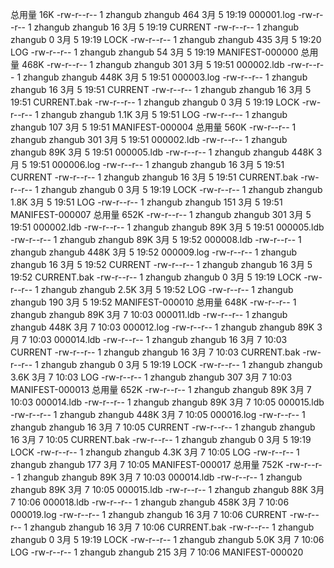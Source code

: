 总用量 16K
-rw-r--r-- 1 zhangub zhangub 464  3月  5 19:19 000001.log
-rw-r--r-- 1 zhangub zhangub  16  3月  5 19:19 CURRENT
-rw-r--r-- 1 zhangub zhangub   0  3月  5 19:19 LOCK
-rw-r--r-- 1 zhangub zhangub 435  3月  5 19:20 LOG
-rw-r--r-- 1 zhangub zhangub  54  3月  5 19:19 MANIFEST-000000
总用量 468K
-rw-r--r-- 1 zhangub zhangub  301  3月  5 19:51 000002.ldb
-rw-r--r-- 1 zhangub zhangub 448K  3月  5 19:51 000003.log
-rw-r--r-- 1 zhangub zhangub   16  3月  5 19:51 CURRENT
-rw-r--r-- 1 zhangub zhangub   16  3月  5 19:51 CURRENT.bak
-rw-r--r-- 1 zhangub zhangub    0  3月  5 19:19 LOCK
-rw-r--r-- 1 zhangub zhangub 1.1K  3月  5 19:51 LOG
-rw-r--r-- 1 zhangub zhangub  107  3月  5 19:51 MANIFEST-000004
总用量 560K
-rw-r--r-- 1 zhangub zhangub  301  3月  5 19:51 000002.ldb
-rw-r--r-- 1 zhangub zhangub  89K  3月  5 19:51 000005.ldb
-rw-r--r-- 1 zhangub zhangub 448K  3月  5 19:51 000006.log
-rw-r--r-- 1 zhangub zhangub   16  3月  5 19:51 CURRENT
-rw-r--r-- 1 zhangub zhangub   16  3月  5 19:51 CURRENT.bak
-rw-r--r-- 1 zhangub zhangub    0  3月  5 19:19 LOCK
-rw-r--r-- 1 zhangub zhangub 1.8K  3月  5 19:51 LOG
-rw-r--r-- 1 zhangub zhangub  151  3月  5 19:51 MANIFEST-000007
总用量 652K
-rw-r--r-- 1 zhangub zhangub  301  3月  5 19:51 000002.ldb
-rw-r--r-- 1 zhangub zhangub  89K  3月  5 19:51 000005.ldb
-rw-r--r-- 1 zhangub zhangub  89K  3月  5 19:52 000008.ldb
-rw-r--r-- 1 zhangub zhangub 448K  3月  5 19:52 000009.log
-rw-r--r-- 1 zhangub zhangub   16  3月  5 19:52 CURRENT
-rw-r--r-- 1 zhangub zhangub   16  3月  5 19:52 CURRENT.bak
-rw-r--r-- 1 zhangub zhangub    0  3月  5 19:19 LOCK
-rw-r--r-- 1 zhangub zhangub 2.5K  3月  5 19:52 LOG
-rw-r--r-- 1 zhangub zhangub  190  3月  5 19:52 MANIFEST-000010
总用量 648K
-rw-r--r-- 1 zhangub zhangub  89K  3月  7 10:03 000011.ldb
-rw-r--r-- 1 zhangub zhangub 448K  3月  7 10:03 000012.log
-rw-r--r-- 1 zhangub zhangub  89K  3月  7 10:03 000014.ldb
-rw-r--r-- 1 zhangub zhangub   16  3月  7 10:03 CURRENT
-rw-r--r-- 1 zhangub zhangub   16  3月  7 10:03 CURRENT.bak
-rw-r--r-- 1 zhangub zhangub    0  3月  5 19:19 LOCK
-rw-r--r-- 1 zhangub zhangub 3.6K  3月  7 10:03 LOG
-rw-r--r-- 1 zhangub zhangub  307  3月  7 10:03 MANIFEST-000013
总用量 652K
-rw-r--r-- 1 zhangub zhangub  89K  3月  7 10:03 000014.ldb
-rw-r--r-- 1 zhangub zhangub  89K  3月  7 10:05 000015.ldb
-rw-r--r-- 1 zhangub zhangub 448K  3月  7 10:05 000016.log
-rw-r--r-- 1 zhangub zhangub   16  3月  7 10:05 CURRENT
-rw-r--r-- 1 zhangub zhangub   16  3月  7 10:05 CURRENT.bak
-rw-r--r-- 1 zhangub zhangub    0  3月  5 19:19 LOCK
-rw-r--r-- 1 zhangub zhangub 4.3K  3月  7 10:05 LOG
-rw-r--r-- 1 zhangub zhangub  177  3月  7 10:05 MANIFEST-000017
总用量 752K
-rw-r--r-- 1 zhangub zhangub  89K  3月  7 10:03 000014.ldb
-rw-r--r-- 1 zhangub zhangub  89K  3月  7 10:05 000015.ldb
-rw-r--r-- 1 zhangub zhangub  88K  3月  7 10:06 000018.ldb
-rw-r--r-- 1 zhangub zhangub 458K  3月  7 10:06 000019.log
-rw-r--r-- 1 zhangub zhangub   16  3月  7 10:06 CURRENT
-rw-r--r-- 1 zhangub zhangub   16  3月  7 10:06 CURRENT.bak
-rw-r--r-- 1 zhangub zhangub    0  3月  5 19:19 LOCK
-rw-r--r-- 1 zhangub zhangub 5.0K  3月  7 10:06 LOG
-rw-r--r-- 1 zhangub zhangub  215  3月  7 10:06 MANIFEST-000020
